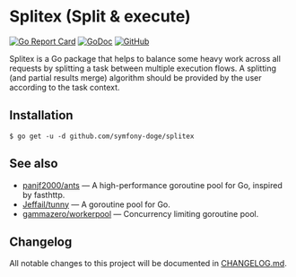 # Splitex (Split & execute)

[![Go Report Card](https://goreportcard.com/badge/github.com/symfony-doge/splitex)](https://goreportcard.com/report/github.com/symfony-doge/splitex)
[![GoDoc](https://godoc.org/github.com/symfony-doge/splitex?status.svg)](https://godoc.org/github.com/symfony-doge/splitex)
[![GitHub](https://img.shields.io/github/license/symfony-doge/splitex.svg)](LICENSE)

Splitex is a Go package that helps to balance some heavy work across all requests
by splitting a task between multiple execution flows.
A splitting (and partial results merge) algorithm should be provided by the user according to the task context.

## Installation

```
$ go get -u -d github.com/symfony-doge/splitex
```

## See also

- [panjf2000/ants](https://github.com/panjf2000/ants) — A high-performance goroutine pool for Go, inspired by fasthttp.
- [Jeffail/tunny](https://github.com/Jeffail/tunny) — A goroutine pool for Go.
- [gammazero/workerpool](https://github.com/gammazero/workerpool) — Concurrency limiting goroutine pool.

## Changelog

All notable changes to this project will be documented in [CHANGELOG.md](CHANGELOG.md).
